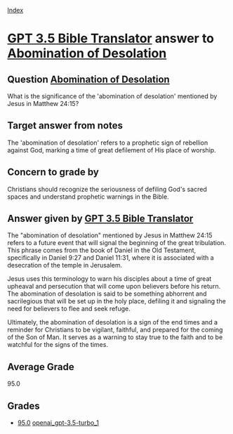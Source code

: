 
[Index](../../../index.md)
# [GPT 3.5 Bible Translator](../../answering_models/GPT_3.5_Bible_Translator.md) answer to [Abomination of Desolation](../../questions/Abomination_of_Desolation.md)

## Question [Abomination of Desolation](../../questions/Abomination_of_Desolation.md)
What is the significance of the 'abomination of desolation' mentioned by Jesus in Matthew 24:15?

## Target answer from notes
The 'abomination of desolation' refers to a prophetic sign of rebellion against God, marking a time of great defilement of His place of worship.

## Concern to grade by
Christians should recognize the seriousness of defiling God's sacred spaces and understand prophetic warnings in the Bible.

## Answer given by [GPT 3.5 Bible Translator](../../answering_models/GPT_3.5_Bible_Translator.md)
The "abomination of desolation" mentioned by Jesus in Matthew 24:15 refers to a future event that will signal the beginning of the great tribulation. This phrase comes from the book of Daniel in the Old Testament, specifically in Daniel 9:27 and Daniel 11:31, where it is associated with a desecration of the temple in Jerusalem.

Jesus uses this terminology to warn his disciples about a time of great upheaval and persecution that will come upon believers before his return. The abomination of desolation is said to be something abhorrent and sacrilegious that will be set up in the holy place, defiling it and signaling the need for believers to flee and seek refuge.

Ultimately, the abomination of desolation is a sign of the end times and a reminder for Christians to be vigilant, faithful, and prepared for the coming of the Son of Man. It serves as a warning to stay true to the faith and to be watchful for the signs of the times.

## Average Grade
95.0

## Grades
 * [95.0](./Abomination_of_Desolation_grades/openai_gpt-3.5-turbo_1.md) [openai_gpt-3.5-turbo_1](../../grading_models/openai_gpt-3.5-turbo_1.md)
